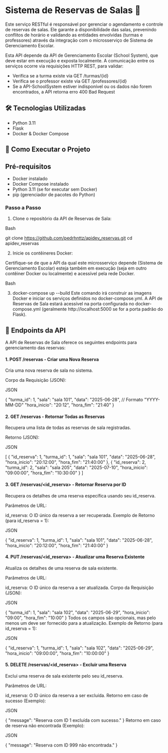 # Sistema de Reservas de Salas  📙

Este serviço RESTful é responsável por gerenciar o agendamento e controle de reservas de salas. Ele garante a disponibilidade das salas, prevenindo conflitos de horário e validando as entidades envolvidas (turmas e professores) através da integração com o microsserviço de Sistema de Gerenciamento Escolar.

Esta API depende da API de Gerenciamento Escolar (School System), que deve estar em execução e exposta localmente. A comunicação entre os serviços ocorre via requisições HTTP REST, para validar:
- Verifica se a turma existe via GET /turmas/{id}
- Verifica se o professor existe via GET /professores/{id}
- Se a API-SchoolSystem estiver indisponível ou os dados não forem encontrados, a API retorna erro 400 Bad Request


## 🛠 Tecnologias Utilizadas
* Python 3.11
* Flask
* Docker & Docker Compose

## 🚀 Como Executar o Projeto

## Pré-requisitos
* Docker instalado
* Docker Compose instalado
* Python 3.11 (se for executar sem Docker)
* pip (gerenciador de pacotes do Python)

### Passo a Passo
1. Clone o repositório da API de Reservas de Sala:

Bash

git clone https://github.com/pedrhnttz/apidev_reservas.git
cd apidev_reservas

2. Inicie os contêineres Docker:

Certifique-se de que a API da qual este microsserviço depende (Sistema de Gerenciamento Escolar) esteja também em execução (seja em outro contêiner Docker ou localmente) e acessível pela rede Docker.

Bash

3. docker-compose up --build
Este comando irá construir as imagens Docker e iniciar os serviços definidos no docker-compose.yml. A API de Reservas de Sala estará acessível na porta configurada no docker-compose.yml (geralmente http://localhost:5000 se for a porta padrão do Flask).

## 🎯 Endpoints da API
A API de Reservas de Sala oferece os seguintes endpoints para gerenciamento das reservas:

#### 1. POST /reservas - Criar uma Nova Reserva
Cria uma nova reserva de sala no sistema.

Corpo da Requisição (JSON):

JSON

{
    "turma_id": 1,
    "sala": "sala 101",
    "data": "2025-06-28", // Formato "YYYY-MM-DD"
    "hora_inicio": "20:12",
    "hora_fim": "21:40"
}
#### 2. GET /reservas - Retornar Todas as Reservas
Recupera uma lista de todas as reservas de sala registradas.

Retorno (JSON):

JSON

[
    {
        "id_reserva": 1,
        "turma_id": 1,
        "sala": "sala 101",
        "data": "2025-06-28",
        "hora_inicio": "20:12:00",
        "hora_fim": "21:40:00"
    },
    {
        "id_reserva": 2,
        "turma_id": 2,
        "sala": "sala 205",
        "data": "2025-07-10",
        "hora_inicio": "09:00:00",
        "hora_fim": "10:30:00"
    }
]
#### 3. GET /reservas/<id_reserva> - Retornar Reserva por ID
Recupera os detalhes de uma reserva específica usando seu id_reserva.

Parâmetros de URL:

id_reserva: O ID único da reserva a ser recuperada.
Exemplo de Retorno (para id_reserva = 1):

JSON

{
    "id_reserva": 1,
    "turma_id": 1,
    "sala": "sala 101",
    "data": "2025-06-28",
    "hora_inicio": "20:12:00",
    "hora_fim": "21:40:00"
}
#### 4. PUT /reservas/<id_reserva> - Atualizar uma Reserva Existente
Atualiza os detalhes de uma reserva de sala existente.

Parâmetros de URL:

id_reserva: O ID único da reserva a ser atualizada.
Corpo da Requisição (JSON):

JSON

{
    "turma_id": 1,
    "sala": "sala 102",
    "data": "2025-06-29",
    "hora_inicio": "09:00",
    "hora_fim": "10:00"
}
Todos os campos são opcionais, mas pelo menos um deve ser fornecido para a atualização.
Exemplo de Retorno (para id_reserva = 1):

JSON

{
    "id_reserva": 1,
    "turma_id": 1,
    "sala": "sala 102",
    "data": "2025-06-29",
    "hora_inicio": "09:00:00",
    "hora_fim": "10:00:00"
}
#### 5. DELETE /reservas/<id_reserva> - Excluir uma Reserva
Exclui uma reserva de sala existente pelo seu id_reserva.

Parâmetros de URL:

id_reserva: O ID único da reserva a ser excluída.
Retorno em caso de sucesso (Exemplo):

JSON

{
    "message": "Reserva com ID 1 excluída com sucesso."
}
Retorno em caso de reserva não encontrada (Exemplo):

JSON

{
    "message": "Reserva com ID 999 não encontrada."
}
